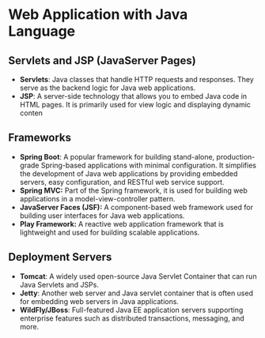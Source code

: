 # Web Application with Java Language
## Servlets and JSP (JavaServer Pages)
  - **Servlets**: Java classes that handle HTTP requests and responses. They serve as the backend logic for Java web applications.
  - **JSP**: A server-side technology that allows you to embed Java code in HTML pages. It is primarily used for view logic and displaying dynamic conten
## Frameworks 
  - **Spring Boot**: A popular framework for building stand-alone, production-grade Spring-based applications with minimal configuration. It simplifies the development of Java web applications by providing embedded servers, easy configuration, and RESTful web service support.
  - **Spring MVC:** Part of the Spring framework, it is used for building web applications in a model-view-controller pattern.
  - **JavaServer Faces (JSF):** A component-based web framework used for building user interfaces for Java web applications.
  - **Play Framework:** A reactive web application framework that is lightweight and used for building scalable applications.
## Deployment Servers
  - **Tomcat**: A widely used open-source Java Servlet Container that can run Java Servlets and JSPs.
  - **Jetty**: Another web server and Java servlet container that is often used for embedding web servers in Java applications.
  - **WildFly/JBoss**: Full-featured Java EE application servers supporting enterprise features such as distributed transactions, messaging, and more.
